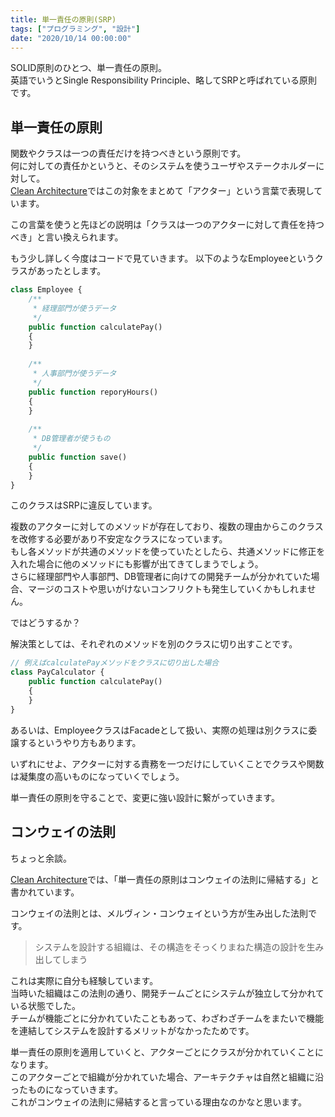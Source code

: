 ```yaml
---
title: 単一責任の原則(SRP)
tags: ["プログラミング", "設計"]
date: "2020/10/14 00:00:00"
---
```


SOLID原則のひとつ、単一責任の原則。  
英語でいうとSingle Responsibility Principle、略してSRPと呼ばれている原則です。

## 単一責任の原則

関数やクラスは一つの責任だけを持つべきという原則です。  
何に対しての責任かというと、そのシステムを使うユーザやステークホルダーに対して。  
<a href="https://www.amazon.co.jp/dp/B07FSBHS2V/ref=dp-kindle-redirect?_encoding=UTF8&btkr=1" target="_blank">Clean Architecture</a>ではこの対象をまとめて「アクター」という言葉で表現しています。

この言葉を使うと先ほどの説明は「クラスは一つのアクターに対して責任を持つべき」と言い換えられます。

もう少し詳しく今度はコードで見ていきます。
以下のようなEmployeeというクラスがあったとします。

```php
class Employee {
    /**
     * 経理部門が使うデータ
     */
    public function calculatePay()
    {
    }
  
    /**
     * 人事部門が使うデータ
     */
    public function reporyHours()
    {
    }
  
    /**
     * DB管理者が使うもの
     */
    public function save()
    {
    }
}
```

このクラスはSRPに違反しています。

複数のアクターに対してのメソッドが存在しており、複数の理由からこのクラスを改修する必要があり不安定なクラスになっています。    
もし各メソッドが共通のメソッドを使っていたとしたら、共通メソッドに修正を入れた場合に他のメソッドにも影響が出てきてしまうでしょう。    
さらに経理部門や人事部門、DB管理者に向けての開発チームが分かれていた場合、マージのコストや思いがけないコンフリクトも発生していくかもしれません。  

ではどうするか？

解決策としては、それぞれのメソッドを別のクラスに切り出すことです。

```php
// 例えばcalculatePayメソッドをクラスに切り出した場合
class PayCalculator {
    public function calculatePay()
    {
    }
}
```

あるいは、EmployeeクラスはFacadeとして扱い、実際の処理は別クラスに委譲するというやり方もあります。

いずれにせよ、アクターに対する責務を一つだけにしていくことでクラスや関数は凝集度の高いものになっていくでしょう。

単一責任の原則を守ることで、変更に強い設計に繋がっていきます。

## コンウェイの法則

ちょっと余談。

<a href="https://www.amazon.co.jp/dp/B07FSBHS2V/ref=dp-kindle-redirect?_encoding=UTF8&btkr=1" target="_blank">Clean Architecture</a>では、「単一責任の原則はコンウェイの法則に帰結する」と書かれています。

コンウェイの法則とは、メルヴィン・コンウェイという方が生み出した法則です。

> システムを設計する組織は、その構造をそっくりまねた構造の設計を生み出してしまう

これは実際に自分も経験しています。  
当時いた組織はこの法則の通り、開発チームごとにシステムが独立して分かれている状態でした。  
チームが機能ごとに分かれていたこともあって、わざわざチームをまたいで機能を連結してシステムを設計するメリットがなかったためです。

単一責任の原則を適用していくと、アクターごとにクラスが分かれていくことになります。  
このアクターごとで組織が分かれていた場合、アーキテクチャは自然と組織に沿ったものになっていきます。  
これがコンウェイの法則に帰結すると言っている理由なのかなと思います。
